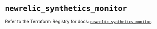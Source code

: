# `newrelic_synthetics_monitor`

Refer to the Terraform Registry for docs: [`newrelic_synthetics_monitor`](https://registry.terraform.io/providers/newrelic/newrelic/3.41.1/docs/resources/synthetics_monitor).
